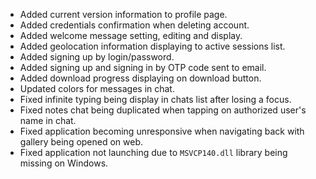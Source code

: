 - Added current version information to profile page.
- Added credentials confirmation when deleting account.
- Added welcome message setting, editing and display.
- Added geolocation information displaying to active sessions list.
- Added signing up by login/password.
- Added signing up and signing in by OTP code sent to email.
- Added download progress displaying on download button.
- Updated colors for messages in chat.
- Fixed infinite typing being display in chats list after losing a focus.
- Fixed notes chat being duplicated when tapping on authorized user's name in chat.
- Fixed application becoming unresponsive when navigating back with gallery being opened on web.
- Fixed application not launching due to `MSVCP140.dll` library being missing on Windows.
